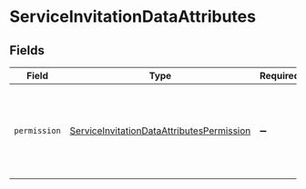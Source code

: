 # ServiceInvitationDataAttributes


## Fields

| Field                                                                                                         | Type                                                                                                          | Required                                                                                                      | Description                                                                                                   |
| ------------------------------------------------------------------------------------------------------------- | ------------------------------------------------------------------------------------------------------------- | ------------------------------------------------------------------------------------------------------------- | ------------------------------------------------------------------------------------------------------------- |
| `permission`                                                                                                  | [ServiceInvitationDataAttributesPermission](../../models/shared/serviceinvitationdataattributespermission.md) | :heavy_minus_sign:                                                                                            | The permission the accepting user will have in relation to the service.                                       |